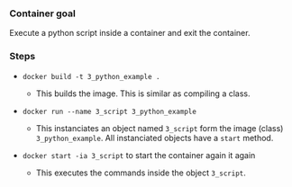 
### Container goal

Execute a python script inside a container and exit the container.

### Steps 

- `docker build -t 3_python_example .` 
	- This builds the image. This is similar as compiling a class.

- `docker run --name 3_script 3_python_example`
    - This instanciates an object named `3_script` form the image (class) `3_python_example`. All instanciated objects have a `start` method.

- `docker start -ia 3_script` to start the container again  it again
	- This executes the commands inside the object `3_script`. 




